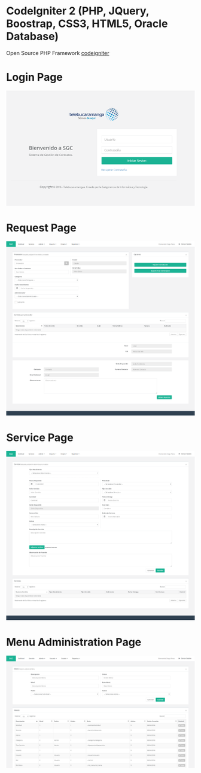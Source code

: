 # CodeIgniter 2 (PHP, JQuery, Boostrap, CSS3, HTML5, Oracle Database)
Open Source PHP Framework [codeigniter](https://www.codeigniter.com/userguide2/index.html)


# Login Page

![Login Image](https://github.com/dieguits/bosme/blob/master/LoginTelebuca.PNG)


# Request Page

![Request Page](https://github.com/dieguits/bosme/blob/master/RequestPage.png)


# Service Page

![Service Page](https://github.com/dieguits/bosme/blob/master/ServicePage.png)

# Menu Administration Page

![Mene Page](https://github.com/dieguits/bosme/blob/master/MenuAdminPage.png)
